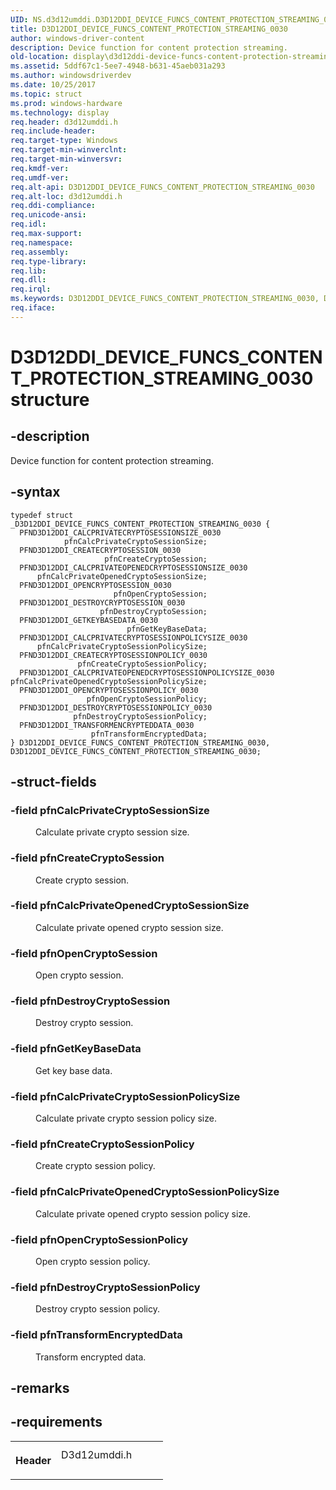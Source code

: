```yaml
---
UID: NS.d3d12umddi.D3D12DDI_DEVICE_FUNCS_CONTENT_PROTECTION_STREAMING_0030
title: D3D12DDI_DEVICE_FUNCS_CONTENT_PROTECTION_STREAMING_0030
author: windows-driver-content
description: Device function for content protection streaming.
old-location: display\d3d12ddi-device-funcs-content-protection-streaming-0030.htm
ms.assetid: 5ddf67c1-5ee7-4948-b631-45aeb031a293
ms.author: windowsdriverdev
ms.date: 10/25/2017
ms.topic: struct
ms.prod: windows-hardware
ms.technology: display
req.header: d3d12umddi.h
req.include-header: 
req.target-type: Windows
req.target-min-winverclnt: 
req.target-min-winversvr: 
req.kmdf-ver: 
req.umdf-ver: 
req.alt-api: D3D12DDI_DEVICE_FUNCS_CONTENT_PROTECTION_STREAMING_0030
req.alt-loc: d3d12umddi.h
req.ddi-compliance: 
req.unicode-ansi: 
req.idl: 
req.max-support: 
req.namespace: 
req.assembly: 
req.type-library: 
req.lib: 
req.dll: 
req.irql: 
ms.keywords: D3D12DDI_DEVICE_FUNCS_CONTENT_PROTECTION_STREAMING_0030, D3D12DDI_DEVICE_FUNCS_CONTENT_PROTECTION_STREAMING_0030
req.iface: 
---
```


# D3D12DDI_DEVICE_FUNCS_CONTENT_PROTECTION_STREAMING_0030 structure



## -description
<p>Device function for content protection streaming.</p>


## -syntax

````
typedef struct _D3D12DDI_DEVICE_FUNCS_CONTENT_PROTECTION_STREAMING_0030 {
  PFND3D12DDI_CALCPRIVATECRYPTOSESSIONSIZE_0030              pfnCalcPrivateCryptoSessionSize;
  PFND3D12DDI_CREATECRYPTOSESSION_0030                       pfnCreateCryptoSession;
  PFND3D12DDI_CALCPRIVATEOPENEDCRYPTOSESSIONSIZE_0030        pfnCalcPrivateOpenedCryptoSessionSize;
  PFND3D12DDI_OPENCRYPTOSESSION_0030                         pfnOpenCryptoSession;
  PFND3D12DDI_DESTROYCRYPTOSESSION_0030                      pfnDestroyCryptoSession;
  PFND3D12DDI_GETKEYBASEDATA_0030                            pfnGetKeyBaseData;
  PFND3D12DDI_CALCPRIVATECRYPTOSESSIONPOLICYSIZE_0030        pfnCalcPrivateCryptoSessionPolicySize;
  PFND3D12DDI_CREATECRYPTOSESSIONPOLICY_0030                 pfnCreateCryptoSessionPolicy;
  PFND3D12DDI_CALCPRIVATEOPENEDCRYPTOSESSIONPOLICYSIZE_0030  pfnCalcPrivateOpenedCryptoSessionPolicySize;
  PFND3D12DDI_OPENCRYPTOSESSIONPOLICY_0030                   pfnOpenCryptoSessionPolicy;
  PFND3D12DDI_DESTROYCRYPTOSESSIONPOLICY_0030                pfnDestroyCryptoSessionPolicy;
  PFND3D12DDI_TRANSFORMENCRYPTEDDATA_0030                    pfnTransformEncryptedData;
} D3D12DDI_DEVICE_FUNCS_CONTENT_PROTECTION_STREAMING_0030, D3D12DDI_DEVICE_FUNCS_CONTENT_PROTECTION_STREAMING_0030;
````


## -struct-fields
<dl>

### -field <b>pfnCalcPrivateCryptoSessionSize</b>

<dd>
<p>Calculate private crypto session size.</p>
</dd>

### -field <b>pfnCreateCryptoSession</b>

<dd>
<p>Create crypto session.</p>
</dd>

### -field <b>pfnCalcPrivateOpenedCryptoSessionSize</b>

<dd>
<p>Calculate private opened crypto session size.</p>
</dd>

### -field <b>pfnOpenCryptoSession</b>

<dd>
<p>Open crypto session.</p>
</dd>

### -field <b>pfnDestroyCryptoSession</b>

<dd>
<p>Destroy crypto session.</p>
</dd>

### -field <b>pfnGetKeyBaseData</b>

<dd>
<p>Get key base data.</p>
</dd>

### -field <b>pfnCalcPrivateCryptoSessionPolicySize</b>

<dd>
<p>Calculate private crypto session policy size.</p>
</dd>

### -field <b>pfnCreateCryptoSessionPolicy</b>

<dd>
<p>Create crypto session policy.</p>
</dd>

### -field <b>pfnCalcPrivateOpenedCryptoSessionPolicySize</b>

<dd>
<p>Calculate private opened crypto session policy size.</p>
</dd>

### -field <b>pfnOpenCryptoSessionPolicy</b>

<dd>
<p>Open crypto session policy.</p>
</dd>

### -field <b>pfnDestroyCryptoSessionPolicy</b>

<dd>
<p>Destroy crypto session policy.</p>
</dd>

### -field <b>pfnTransformEncryptedData</b>

<dd>
<p>Transform encrypted data.</p>
</dd>
</dl>

## -remarks


## -requirements
<table>
<tr>
<th width="30%">
<p>Header</p>
</th>
<td width="70%">
<dl>
<dt>D3d12umddi.h</dt>
</dl>
</td>
</tr>
</table>